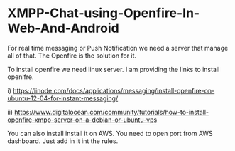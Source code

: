 # XMPP-Chat-using-Openfire-In-Web-And-Android
 
 For real time messaging or Push Notification we need a server that manage all of that. The Openfire is the solution for it. 
 
 To install openfire we need linux server. I am providing the links to install openifre.
 
  i) https://linode.com/docs/applications/messaging/install-openfire-on-ubuntu-12-04-for-instant-messaging/
  
  ii) https://www.digitalocean.com/community/tutorials/how-to-install-openfire-xmpp-server-on-a-debian-or-ubuntu-vps
  
  You can also install install it on AWS. You need to open port from AWS dashboard. Just add in it int the rules. 
